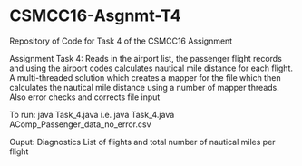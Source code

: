 # CSMCC16-Asgnmt-T4
Repository of Code for Task 4 of the CSMCC16 Assignment

Assignment Task 4:
Reads in the airport list, the passenger flight records and using the airport codes
calculates nautical mile distance for each flight.
A multi-threaded solution which creates a mapper for the file which then calculates the nautical mile distance
using a number of mapper threads. Also error checks and corrects file input

To run:
java Task_4.java <files>
     i.e. java  Task_4.java AComp_Passenger_data_no_error.csv

Ouput:
Diagnostics 
List of flights and total number of nautical miles per flight
